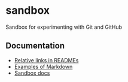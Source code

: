 sandbox
=======

Sandbox for experimenting with Git and GitHub

Documentation
-------------

* [Relative links in READMEs](https://help.github.com/articles/relative-links-in-readmes)
* [Examples of Markdown](docs/doc1.md)
* [Sandbox docs](docs/doc2.md)

